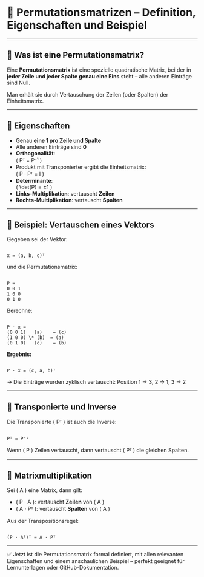 # 🔁 Permutationsmatrizen – Definition, Eigenschaften und Beispiel

---

## 🔷 Was ist eine Permutationsmatrix?

Eine **Permutationsmatrix** ist eine spezielle quadratische Matrix, bei der in **jeder Zeile und jeder Spalte genau eine Eins** steht – alle anderen Einträge sind Null.

Man erhält sie durch Vertauschung der Zeilen (oder Spalten) der Einheitsmatrix.

---

## 🧩 Eigenschaften

- Genau **eine 1 pro Zeile und Spalte**
- Alle anderen Einträge sind **0**
- **Orthogonalität**:  
  \( Pᵀ = P⁻¹ \)
- Produkt mit Transponierter ergibt die Einheitsmatrix:  
  \( P ⋅ Pᵀ = I \)
- **Determinante**:  
  \( \det(P) = ±1 \)
- **Links-Multiplikation**: vertauscht **Zeilen**
- **Rechts-Multiplikation**: vertauscht **Spalten**

---

## 📘 Beispiel: Vertauschen eines Vektors

Gegeben sei der Vektor:

```

x = (a, b, c)ᵀ

```

und die Permutationsmatrix:

```

P =
0 0 1
1 0 0
0 1 0

```

Berechne:

```

P ⋅ x =
(0 0 1)   (a)    = (c)
(1 0 0) \* (b)  = (a)
(0 1 0)   (c)    = (b)

```

**Ergebnis:**

```

P ⋅ x = (c, a, b)ᵀ

```

→ Die Einträge wurden zyklisch vertauscht: Position 1 → 3, 2 → 1, 3 → 2

---

## 🔁 Transponierte und Inverse

Die Transponierte \( Pᵀ \) ist auch die Inverse:  
```

Pᵀ = P⁻¹

```

Wenn \( P \) Zeilen vertauscht, dann vertauscht \( Pᵀ \) die gleichen Spalten.

---

## 🔄 Matrixmultiplikation

Sei \( A \) eine Matrix, dann gilt:

- \( P ⋅ A \): vertauscht **Zeilen** von \( A \)
- \( A ⋅ Pᵀ \): vertauscht **Spalten** von \( A \)

Aus der Transpositionsregel:

```

(P ⋅ Aᵀ)ᵀ = A ⋅ Pᵀ

```

---

✅ Jetzt ist die Permutationsmatrix formal definiert, mit allen relevanten Eigenschaften und einem anschaulichen Beispiel – perfekt geeignet für Lernunterlagen oder GitHub-Dokumentation.


